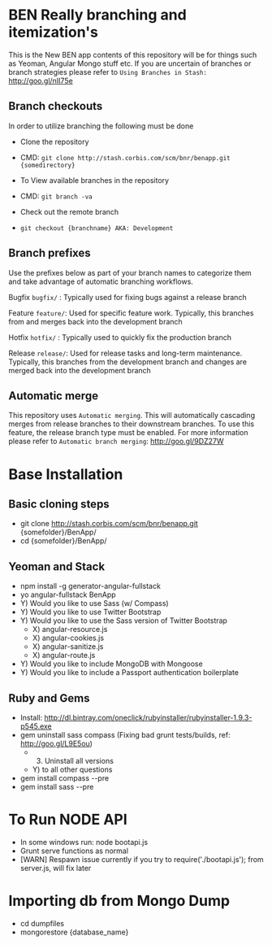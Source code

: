 BEN Really branching and itemization's
======================================

This is the New BEN app contents of this repository will be for things such as Yeoman, Angular Mongo stuff etc. 
If you are uncertain of branches or branch strategies please refer to `Using Branches in Stash:` http://goo.gl/nII75e


Branch checkouts
----------------

In order to utilize branching the following must be done

 * Clone the repository
 * CMD: `git clone http://stash.corbis.com/scm/bnr/benapp.git {somedirectory}`

 * To View available branches in the repository
 * CMD: `git branch -va`

 * Check out the remote branch
 * `git checkout {branchname} AKA: Development`


Branch prefixes
---------------

Use the prefixes below as part of your branch names to categorize them and take advantage of automatic branching 
workflows.

Bugfix  `bugfix/` : Typically used for fixing bugs against a release branch

Feature `feature/`: Used for specific feature work. Typically, this branches from and merges back into the 
          development branch

Hotfix  `hotfix/` : Typically used to quickly fix the production branch

Release `release/`: Used for release tasks and long-term maintenance. Typically, this branches from the development 
          branch and changes are merged back into the development branch


Automatic merge
---------------

This repository uses `Automatic merging`. This will automatically cascading merges from release branches to their 
downstream branches. To use this feature, the release branch type must be enabled. For more information please refer 
to `Automatic branch merging`: http://goo.gl/9DZ27W


Base Installation
=================

Basic cloning steps
-------------------

 - git clone http://stash.corbis.com/scm/bnr/benapp.git {somefolder}/BenApp/
 - cd {somefolder}/BenApp/

Yeoman and Stack
----------------

 - npm install -g generator-angular-fullstack
 - yo angular-fullstack BenApp 
  - Y) Would you like to use Sass (w/ Compass)
  - Y) Would you like to use Twitter Bootstrap
  - Y) Would you like to use the Sass version of Twitter Bootstrap
    - X) angular-resource.js
    - X) angular-cookies.js
    - X) angular-sanitize.js
    - X) angular-route.js
  - Y) Would you like to include MongoDB with Mongoose
  - Y) Would you like to include a Passport authentication boilerplate

Ruby and Gems
-------------

 - Install: http://dl.bintray.com/oneclick/rubyinstaller/rubyinstaller-1.9.3-p545.exe
 - gem uninstall sass compass (Fixing bad grunt tests/builds, ref: http://goo.gl/L9E5ou)
    - 3) Uninstall all versions
    - Y) to all other questions
 - gem install compass --pre 
 - gem install sass --pre


To Run NODE API
===============

 * In some windows run: node bootapi.js
 * Grunt serve functions as normal
 * [WARN] Respawn issue currently if you try to require('./bootapi.js'); from server.js, will fix later


Importing db from Mongo Dump
============================

 - cd dumpfiles
 - mongorestore {database_name}